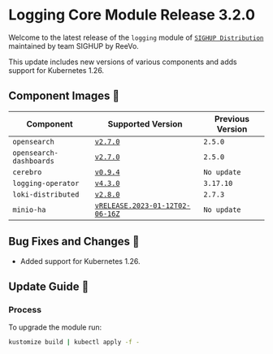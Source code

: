 # Logging Core Module Release 3.2.0

Welcome to the latest release of the `logging` module of [`SIGHUP Distribution`](https://github.com/sighupio/fury-distribution) maintained by team SIGHUP by ReeVo.

This update includes new versions of various components and adds support for Kubernetes 1.26.

## Component Images 🚢

| Component                | Supported Version                                                                                   | Previous Version |
|--------------------------|-----------------------------------------------------------------------------------------------------|------------------|
| `opensearch`             | [`v2.7.0`](https://github.com/opensearch-project/OpenSearch/releases/tag/2.7.0)                     | `2.5.0`          |
| `opensearch-dashboards`  | [`v2.7.0`](https://github.com/opensearch-project/OpenSearch-Dashboards/releases/tag/2.7.0)          | `2.5.0`          |
| `cerebro`                | [`v0.9.4`](https://github.com/lmenezes/cerebro/releases/tag/v0.9.4)                                 | `No update`      |
| `logging-operator`       | [`v4.3.0`](https://github.com/kube-logging/logging-operator/releases/tag/4.1.0)                     | `3.17.10`        |
| `loki-distributed`       | [`v2.8.0`](https://github.com/grafana/loki/releases/tag/v2.8.0)                                     | `2.7.3`          |
| `minio-ha`               | [`vRELEASE.2023-01-12T02-06-16Z`](https://github.com/minio/minio/tree/RELEASE.2023-01-12T02-06-16Z) | `No update`      |

## Bug Fixes and Changes 🐛

- Added support for Kubernetes 1.26.

## Update Guide 🦮

### Process

To upgrade the module run:

```bash
kustomize build | kubectl apply -f -
```




